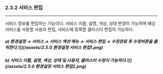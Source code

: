 ### 2.3.2    서비스 편집

---

서비스 정보를 편집하는 기능이다. 서비스 이름, 설명, 색상, 상태 변경이 가능하며 해당 서비스를 사용할 사용자 편집, 서비스에 등록할 클러스터 편집이 가능하다.

##### a\) 환경설정 → 서비스 → 서비스 액션 메뉴 → 서비스 편집 → 수정완료 후 수정버튼을 클릭한다.![](/assets/2.5.0 환경설정 서비스 편집1.png)

##### b\) 서비스 이름, 설명, 색상, 상태 및 사용자, 클러스터 수정이 가능하다.![](/assets/2.5.0 환경설정 서비스 편집2.png)



